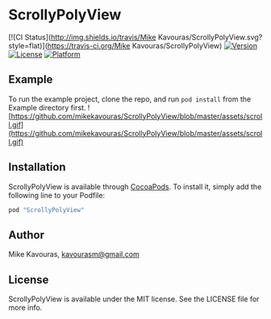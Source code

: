 # ScrollyPolyView

[![CI Status](http://img.shields.io/travis/Mike Kavouras/ScrollyPolyView.svg?style=flat)](https://travis-ci.org/Mike Kavouras/ScrollyPolyView)
[![Version](https://img.shields.io/cocoapods/v/ScrollyPolyView.svg?style=flat)](http://cocoapods.org/pods/ScrollyPolyView)
[![License](https://img.shields.io/cocoapods/l/ScrollyPolyView.svg?style=flat)](http://cocoapods.org/pods/ScrollyPolyView)
[![Platform](https://img.shields.io/cocoapods/p/ScrollyPolyView.svg?style=flat)](http://cocoapods.org/pods/ScrollyPolyView)

## Example

To run the example project, clone the repo, and run `pod install` from the Example directory first.
![https://github.com/mikekavouras/ScrollyPolyView/blob/master/assets/scroll.gif](https://github.com/mikekavouras/ScrollyPolyView/blob/master/assets/scroll.gif)

## Installation

ScrollyPolyView is available through [CocoaPods](http://cocoapods.org). To install
it, simply add the following line to your Podfile:

```ruby
pod "ScrollyPolyView"
```

## Author

Mike Kavouras, kavourasm@gmail.com

## License

ScrollyPolyView is available under the MIT license. See the LICENSE file for more info.
